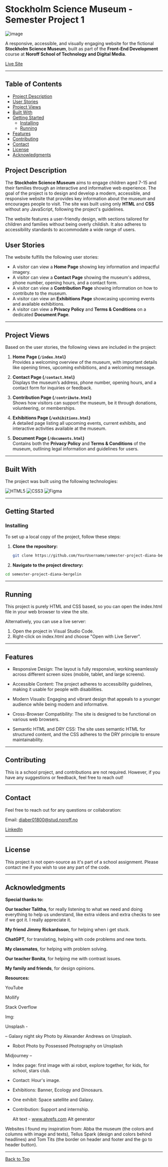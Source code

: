 # Stockholm Science Museum - Semester Project 1

![image](https://github.com/user-attachments/assets/74d1d1ff-9512-4da8-afb6-4bbd45b9834a)

A responsive, accessible, and visually engaging website for the fictional **Stockholm Science Museum**, built as part of the **Front-End Development** course at **Noroff School of Technology and Digital Media**.

[Live Site](https://anaid0616.github.io/semester-project-diana-bergelin/)

---

## Table of Contents
- [Project Description](#project-description)
- [User Stories](#user-stories)
- [Project Views](#project-views)
- [Built With](#built-with)
- [Getting Started](#getting-started)
  - [Installing](#installing)
  - [Running](#running)
- [Features](#features)
- [Contributing](#contributing)
- [Contact](#contact)
- [License](#license)
- [Acknowledgments](#acknowledgments)

## Project Description

The **Stockholm Science Museum** aims to engage children aged 7-15 and their families through an interactive and informative web experience. The goal of the project is to design and develop a modern, accessible, and responsive website that provides key information about the museum and encourages people to visit. The site was built using only **HTML** and **CSS** without any JavaScript, following the project's guidelines.

The website features a user-friendly design, with sections tailored for children and families without being overly childish. It also adheres to accessibility standards to accommodate a wide range of users.

## User Stories

The website fulfills the following user stories:
- A visitor can view a **Home Page** showing key information and impactful imagery.
- A visitor can view a **Contact Page** showing the museum's address, phone number, opening hours, and a contact form.
- A visitor can view a **Contribution Page** showing information on how to contribute to the museum.
- A visitor can view an **Exhibitions Page** showcasing upcoming events and available exhibitions.
- A visitor can view a **Privacy Policy** and **Terms & Conditions** on a dedicated **Document Page**.

---

## Project Views

Based on the user stories, the following views are included in the project:

1. **Home Page (`/index.html`)**  
   Provides a welcoming overview of the museum, with important details like opening times, upcoming exhibitions, and a welcoming message.

2. **Contact Page (`/contact.html`)**  
   Displays the museum’s address, phone number, opening hours, and a contact form for inquiries or feedback.

3. **Contribution Page (`/contribute.html`)**  
   Shows how visitors can support the museum, be it through donations, volunteering, or memberships.

4. **Exhibitions Page (`/exhibitions.html`)**  
   A detailed page listing all upcoming events, current exhibits, and interactive activities available at the museum.

5. **Document Page (`/documents.html`)**  
   Contains both the **Privacy Policy** and **Terms & Conditions** of the museum, outlining legal information and guidelines for users.

---

## Built With

The project was built using the following technologies:

![HTML5](https://img.shields.io/badge/HTML5-E34F26?style=for-the-badge&logo=html5&logoColor=white)
![CSS3](https://img.shields.io/badge/CSS3-1572B6?style=for-the-badge&logo=css3&logoColor=white)
![Figma](https://img.shields.io/badge/Figma-F24E1E?style=for-the-badge&logo=figma&logoColor=white)


---

## Getting Started

### Installing

To set up a local copy of the project, follow these steps:

1. **Clone the repository:**
   ```bash
   git clone https://github.com/YourUsername/semester-project-diana-bergelin.git
   ```
   
2. **Navigate to the project directory:**
```bash
cd semester-project-diana-bergelin
```

--- 
## Running
This project is purely HTML and CSS based, so you can open the index.html file in your web browser to view the site.

Alternatively, you can use a live server:

1. Open the project in Visual Studio Code.
2. Right-click on index.html and choose "Open with Live Server".

---

## Features

- Responsive Design: The layout is fully responsive, working seamlessly across different screen sizes (mobile, tablet, and large screens).
  
- Accessible Content: The project adheres to accessibility guidelines, making it usable for people with disabilities.
  
- Modern Visuals: Engaging and vibrant design that appeals to a younger audience while being modern and informative.
  
- Cross-Browser Compatibility: The site is designed to be functional on various web browsers.
  
- Semantic HTML and DRY CSS: The site uses semantic HTML for structured content, and the CSS adheres to the DRY principle to ensure maintainability.

---

## Contributing
This is a school project, and contributions are not required. However, if you have any suggestions or feedback, feel free to reach out!

---

## Contact
Feel free to reach out for any questions or collaboration:

Email: diaber01800@stud.noroff.no

[LinkedIn](https://www.linkedin.com/in/diana-b-4209a72ba/)


---

## License
This project is not open-source as it's part of a school assignment. Please contact me if you wish to use any part of the code.

---

## Acknowledgments
**Special thanks to:**

**Our teacher Talitha**, for really listening to what we need and doing everything to help us understand, like extra videos and extra checks to see if we got it. I really appreciate it.

**My friend Jimmy Rickardsson**, for helping when i get stuck.

**ChatGPT**, for translating, helping with code problems and new texts.

**My classmates**, for helping with problem solving.

**Our teacher Bonita**, for helping me with contrast issues.

**My family and friends**, for design opinions.


**Resources:**

YouTube

Mollify

Stack Overflow


Img:

Unsplash -

– Galaxy night sky Photo by Alexander Andrews on Unsplash.
- Robot Photo by Possessed Photography on Unsplash
  
Midjourney –  

- Index page: first image with ai robot, explore together, for kids, for school, stars club.
- Contact: Hour's image.
- Exhibitions: Banner, Ecology and Dinosaurs.
- One exhibit: Space satellite and Galaxy.
- Contribution: Support and internship.


  Alt text - www.ahrefs.com Alt generator


Websites I found my inspiration from: 
Abba the museum (the colors and columns with image and texts), Tellus Spark (design and colors behind headlines) and Tom Tits (the border on header and footer and the go to header button).

---
[Back to Top](#stockholm-science-museum---semester-project-1)

